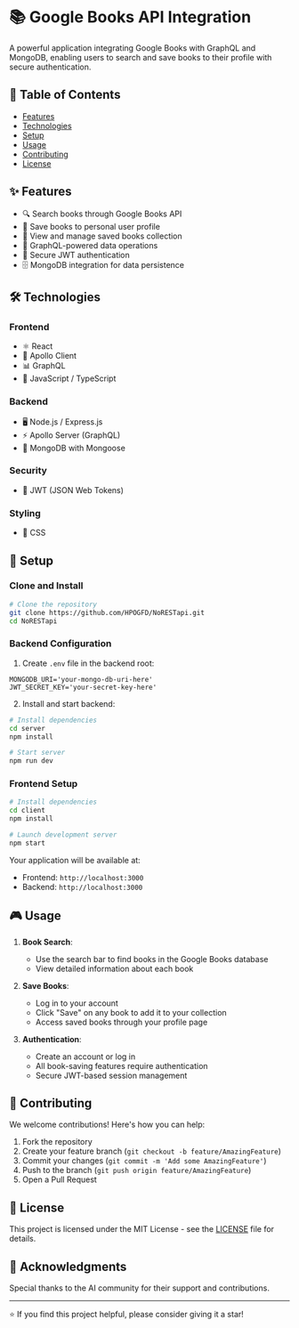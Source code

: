 # 📚 Google Books API Integration

A powerful application integrating Google Books with GraphQL and MongoDB, enabling users to search and save books to their profile with secure authentication.

## 📑 Table of Contents

- [Features](#features)
- [Technologies](#technologies)
- [Setup](#setup)
- [Usage](#usage)
- [Contributing](#contributing)
- [License](#license)

## ✨ Features

- 🔍 Search books through Google Books API
- 💾 Save books to personal user profile
- 📖 View and manage saved books collection
- 🎯 GraphQL-powered data operations
- 🔐 Secure JWT authentication
- 🗄️ MongoDB integration for data persistence

## 🛠️ Technologies

### Frontend
- ⚛️ React
- 🚀 Apollo Client
- 📊 GraphQL
- 📝 JavaScript / TypeScript

### Backend
- 🖥️ Node.js / Express.js
- ⚡ Apollo Server (GraphQL)
- 🍃 MongoDB with Mongoose

### Security
- 🔑 JWT (JSON Web Tokens)

### Styling
- 🎨 CSS

## 🚀 Setup

### Clone and Install

```bash
# Clone the repository
git clone https://github.com/HPOGFD/NoRESTapi.git
cd NoRESTapi
```

### Backend Configuration

1. Create `.env` file in the backend root:
```env
MONGODB_URI='your-mongo-db-uri-here'
JWT_SECRET_KEY='your-secret-key-here'
```

2. Install and start backend:
```bash
# Install dependencies
cd server
npm install

# Start server
npm run dev
```

### Frontend Setup

```bash
# Install dependencies
cd client
npm install

# Launch development server
npm start
```

Your application will be available at:
- Frontend: `http://localhost:3000`
- Backend: `http://localhost:3000`

## 🎮 Usage

1. **Book Search**: 
   - Use the search bar to find books in the Google Books database
   - View detailed information about each book

2. **Save Books**: 
   - Log in to your account
   - Click "Save" on any book to add it to your collection
   - Access saved books through your profile page

3. **Authentication**:
   - Create an account or log in
   - All book-saving features require authentication
   - Secure JWT-based session management

## 👥 Contributing

We welcome contributions! Here's how you can help:

1. Fork the repository
2. Create your feature branch (`git checkout -b feature/AmazingFeature`)
3. Commit your changes (`git commit -m 'Add some AmazingFeature'`)
4. Push to the branch (`git push origin feature/AmazingFeature`)
5. Open a Pull Request

## 📄 License

This project is licensed under the MIT License - see the [LICENSE](LICENSE) file for details.

## 🙏 Acknowledgments

Special thanks to the AI community for their support and contributions.

---
⭐ If you find this project helpful, please consider giving it a star!